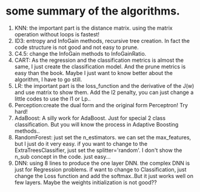 # some summary of the algorithms.
1. KNN: the important part is the distance matrix. using the matrix operation without loops is fastest!
2. ID3: entropy and InfoGain methods, recursive tree creation. In fact the code structure is not good and not easy to prune.
3. C4.5: change the InfoGain methods to InfoGainRatio.
4. CART: As the regression and the classification metrics is almost the same, I just create the classification model. And the prune metrics is easy than the book. Maybe I just want to know better about the algorithm, I have to go still.
5. LR: the important part is the loss_function and the derivative of the J(w) and use matrix to show them. Add the l2 penalty, you can just change a little codes to use the l1 or Lp..
6. Perception:create the dual form and the original form Perceptron! Try hard!
7. AdaBoost: A silly work for AdaBoost. Just for special 2 class classification. But you will know the process in Adaptive Boosting methods..
8. RandomForest: just set the n_estimators. we can set the max_features, but I just do it very easy. if you want to change to the ExtraTreesClassifier, just set the splitter='random'. I don't show the n_sub concept in the code. just easy...
9. DNN: using 8 lines to produce the one layer DNN. the complex DNN is just for Regression problems. if want to change to Classification, just change the Loss function and add the softmax..But it just works well on few layers. Maybe the weights initialization is not good??

